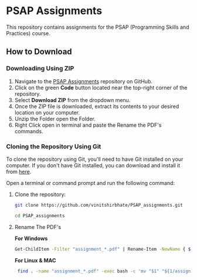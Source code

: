 # PSAP Assignments

This repository contains assignments for the PSAP (Programming Skills and Practices) course.

## How to Download

### Downloading Using ZIP

1. Navigate to the [PSAP Assignments](https://github.com/vinitshirbhate/PSAP_assignments.git) repository on GitHub.
2. Click on the green **Code** button located near the top-right corner of the repository.
3. Select **Download ZIP** from the dropdown menu.
4. Once the ZIP file is downloaded, extract its contents to your desired location on your computer.
5. Unzip the Folder open the Folder.
6. Right Click open in terminal and paste the Rename the PDF's commands.

### Cloning the Repository Using Git

To clone the repository using Git, you'll need to have Git installed on your computer. If you don't have Git installed, you can download and install it from [here](https://git-scm.com/downloads).

Open a terminal or command prompt and run the following command:

1. Clone the repository:

   ```bash
   git clone https://github.com/vinitshirbhate/PSAP_assignments.git

   cd PSAP_assignments
   ```

2. Rename The PDF's

   **For Windows**

   ```bash
   Get-ChildItem -Filter "assignment_*.pdf" | Rename-Item -NewName { $_.name -replace "assignment_", "Div<div>_<rollno>_" }

   ```

   **For Linux & MAC**

   ```bash
    find . -name "assignment_*.pdf" -exec bash -c 'mv "$1" "${1/assignment_/Div<div>_<Roll_number>_}"' _ {} \;

   ```
